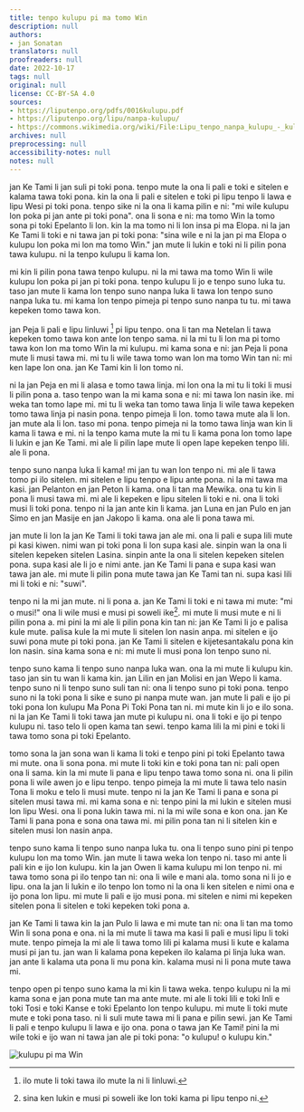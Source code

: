 ```yaml
---
title: tenpo kulupu pi ma tomo Win
description: null
authors:
- jan Sonatan
translators: null
proofreaders: null
date: 2022-10-17
tags: null
original: null
license: CC-BY-SA 4.0
sources:
- https://liputenpo.org/pdfs/0016kulupu.pdf
- https://liputenpo.org/lipu/nanpa-kulupu/
- https://commons.wikimedia.org/wiki/File:Lipu_tenpo_nanpa_kulupu_-_kulupu_pi_ma_Win.png
archives: null
preprocessing: null
accessibility-notes: null
notes: null
---
```


jan Ke Tami li jan suli pi toki pona. tenpo mute la ona li pali e toki e sitelen e kalama tawa toki pona. kin la ona li pali e sitelen e toki pi lipu tenpo li lawa e lipu Wesi pi toki pona. tenpo sike ni la ona li kama pilin e ni: "mi wile kulupu lon poka pi jan ante pi toki pona". ona li sona e ni: ma tomo Win la tomo sona pi toki Epelanto li lon. kin la ma tomo ni li lon insa pi ma Elopa. ni la jan Ke Tami li toki e ni tawa jan pi toki pona: "sina wile e ni la jan pi ma Elopa o kulupu lon poka mi lon ma tomo Win." jan mute li lukin e toki ni li pilin pona tawa kulupu. ni la tenpo kulupu li kama lon.

mi kin li pilin pona tawa tenpo kulupu. ni la mi tawa ma tomo Win li wile kulupu lon poka pi jan pi toki pona. tenpo kulupu li jo e tenpo suno luka tu. taso jan mute li kama lon tenpo suno nanpa luka li tawa lon tenpo suno nanpa luka tu. mi kama lon tenpo pimeja pi tenpo suno nanpa tu tu. mi tawa kepeken tomo tawa kon.

jan Peja li pali e lipu linluwi [^1] pi lipu tenpo. ona li tan ma Netelan li tawa kepeken tomo tawa kon ante lon tenpo sama. ni la mi tu li lon ma pi tomo tawa kon lon ma tomo Win la mi kulupu. mi kama sona e ni: jan Peja li pona mute li musi tawa mi. mi tu li wile tawa tomo wan lon ma tomo Win tan ni: mi ken lape lon ona. jan Ke Tami kin li lon tomo ni.

[^1]: ilo mute li toki tawa ilo mute la ni li linluwi.

ni la jan Peja en mi li alasa e tomo tawa linja. mi lon ona la mi tu li toki li musi li pilin pona a. taso tenpo wan la mi kama sona e ni: mi tawa lon nasin ike. mi weka tan tomo lape mi. mi tu li weka tan tomo tawa linja li wile tawa kepeken tomo tawa linja pi nasin pona. tenpo pimeja li lon. tomo tawa mute ala li lon. jan mute ala li lon. taso mi pona. tenpo pimeja ni la tomo tawa linja wan kin li kama li tawa e mi. ni la tenpo kama mute la mi tu li kama pona lon tomo lape li lukin e jan Ke Tami. mi ale li pilin lape mute li open lape kepeken tenpo lili. ale li pona.

tenpo suno nanpa luka li kama! mi jan tu wan lon tenpo ni. mi ale li tawa tomo pi ilo sitelen. mi sitelen e lipu tenpo e lipu ante pona. ni la mi tawa ma kasi. jan Pelanton en jan Peton li kama. ona li tan ma Mewika. ona tu kin li pona li musi tawa mi. mi ale li kepeken e lipu sitelen li toki e ni. ona li toki musi li toki pona. tenpo ni la jan ante kin li kama. jan Luna en jan Pulo en jan Simo en jan Masije en jan Jakopo li kama. ona ale li pona tawa mi.

jan mute li lon la jan Ke Tami li toki tawa jan ale mi. ona li pali e supa lili mute pi kasi kiwen. nimi wan pi toki pona li lon supa kasi ale. sinpin wan la ona li sitelen kepeken sitelen Lasina. sinpin ante la ona li sitelen kepeken sitelen pona. supa kasi ale li jo e nimi ante. jan Ke Tami li pana e supa kasi wan tawa jan ale. mi mute li pilin pona mute tawa jan Ke Tami tan ni. supa kasi lili mi li toki e ni: "suwi".

tenpo ni la mi jan mute. ni li pona a. jan Ke Tami li toki e ni tawa mi mute: "mi o musi!" ona li wile musi e musi pi soweli ike[^2]. mi mute li musi mute e ni li pilin pona a. mi pini la mi ale li pilin pona kin tan ni: jan Ke Tami li jo e palisa kule mute. palisa kule la mi mute li sitelen lon nasin anpa. mi sitelen e ijo suwi pona mute pi toki pona. jan Ke Tami li sitelen e kijetesantakalu pona kin lon nasin. sina kama sona e ni: mi mute li musi pona lon tenpo suno ni.

[^2]: sina ken lukin e musi pi soweli ike lon toki kama pi lipu tenpo ni.

tenpo suno kama li tenpo suno nanpa luka wan. ona la mi mute li kulupu kin. taso jan sin tu wan li kama kin. jan Lilin en jan Molisi en jan Wepo li kama. tenpo suno ni li tenpo suno suli tan ni: ona li tenpo suno pi toki pona. tenpo suno ni la toki pona li sike e suno pi nanpa mute wan. jan mute li pali e ijo pi toki pona lon kulupu Ma Pona Pi Toki Pona tan ni. mi mute kin li jo e ilo sona. ni la jan Ke Tami li toki tawa jan mute pi kulupu ni. ona li toki e ijo pi tenpo kulupu ni. taso telo li open kama tan sewi. tenpo kama lili la mi pini e toki li tawa tomo sona pi toki Epelanto.

tomo sona la jan sona wan li kama li toki e tenpo pini pi toki Epelanto tawa mi mute. ona li sona pona. mi mute li toki kin e toki pona tan ni: pali open ona li sama. kin la mi mute li pana e lipu tenpo tawa tomo sona ni. ona li pilin pona li wile awen jo e lipu tenpo. tenpo pimeja la mi mute li tawa telo nasin Tona li moku e telo li musi mute. tenpo ni la jan Ke Tami li pana e sona pi sitelen musi tawa mi. mi kama sona e ni: tenpo pini la mi lukin e sitelen musi lon lipu Wesi. ona li pona lukin tawa mi. ni la mi wile sona e kon ona. jan Ke Tami li pana pona e sona ona tawa mi. mi pilin pona tan ni li sitelen kin e sitelen musi lon nasin anpa.

tenpo suno kama li tenpo suno nanpa luka tu. ona li tenpo suno pini pi tenpo kulupu lon ma tomo Win. jan mute li tawa weka lon tenpo ni. taso mi ante li pali kin e ijo lon kulupu. kin la jan Owen li kama kulupu mi lon tenpo ni. mi tawa tomo sona pi ilo tenpo tan ni: ona li wile e mani ala. tomo sona ni li jo e lipu. ona la jan li lukin e ilo tenpo lon tomo ni la ona li ken sitelen e nimi ona e ijo pona lon lipu. mi mute li pali e ijo musi pona. mi sitelen e nimi mi kepeken sitelen pona li sitelen e toki kepeken toki pona a.

jan Ke Tami li tawa kin la jan Pulo li lawa e mi mute tan ni: ona li tan ma tomo Win li sona pona e ona. ni la mi mute li tawa ma kasi li pali e musi lipu li toki mute. tenpo pimeja la mi ale li tawa tomo lili pi kalama musi li kute e kalama musi pi jan tu. jan wan li kalama pona kepeken ilo kalama pi linja luka wan. jan ante li kalama uta pona li mu pona kin. kalama musi ni li pona mute tawa mi.

tenpo open pi tenpo suno kama la mi kin li tawa weka. tenpo kulupu ni la mi kama sona e jan pona mute tan ma ante mute. mi ale li toki lili e toki Inli e toki Tosi e toki Kanse e toki Epelanto lon tenpo kulupu. mi mute li toki mute mute e toki pona taso. ni li suli mute tawa mi li pana e pilin sewi. jan Ke Tami li pali e tenpo kulupu li lawa e ijo ona. pona o tawa jan Ke Tami! pini la mi wile toki e ijo wan ni tawa jan ale pi toki pona: "o kulupu! o kulupu kin."

![kulupu pi ma Win](https://upload.wikimedia.org/wikipedia/commons/f/f7/Lipu_tenpo_nanpa_kulupu_-_kulupu_pi_ma_Win.png)